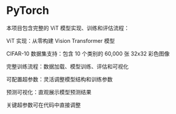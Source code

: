 ﻿# PyTorch
 
本项目包含完整的 ViT 模型实现、训练和评估流程：

ViT 实现：从零构建 Vision Transformer 模型

CIFAR-10 数据集支持：包含 10 个类别的 60,000 张 32x32 彩色图像

完整训练流程：数据加载、模型训练、评估和可视化

可配置超参数：灵活调整模型结构和训练参数

预测可视化：直观展示模型预测结果

关键超参数可在代码中直接调整
